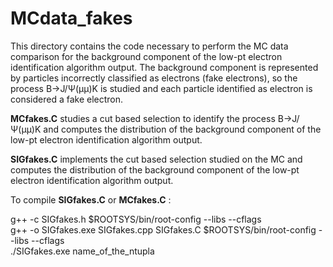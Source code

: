 # MCdata_fakes

This directory contains the code necessary to perform the MC data comparison for the background component of the low-pt electron identification algorithm output. The background component is represented by particles incorrectly classified as electrons (fake electrons), so the process B->J/Ψ(&mu;&mu;)K is studied and each particle identified as electron is considered a fake electron.

**MCfakes.C** studies a cut based selection to identify the process B->J/Ψ(&mu;&mu;)K and computes the distribution of the background component of the low-pt electron identification algorithm output.

**SIGfakes.C** implements the cut based selection studied on the MC and computes the distribution of the background component of the low-pt electron identification algorithm output.

To compile **SIGfakes.C** or **MCfakes.C** :

g++ -c SIGfakes.h $ROOTSYS/bin/root-config --libs --cflags<br/>
g++ -o SIGfakes.exe SIGfakes.cpp SIGfakes.C $ROOTSYS/bin/root-config --libs --cflags<br/>
./SIGfakes.exe name_of_the_ntupla
